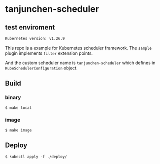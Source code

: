 # tanjunchen-scheduler

## test enviroment

```bash
Kubernetes version: v1.26.9
```

This repo is a example for Kubernetes scheduler framework. The `sample` plugin implements `filter` extension points.

And the custom scheduler name is `tanjunchen-scheduler` which defines in `KubeSchedulerConfiguration` object.

## Build

### binary
```shell
$ make local
```

### image
```shell
$ make image
```

## Deploy

```shell
$ kubectl apply -f ./deploy/
```
